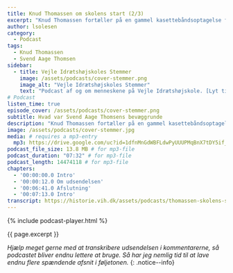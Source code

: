 ```yaml
---
title: Knud Thomassen om skolens start (2/3)
excerpt: "Knud Thomassen fortæller på en gammel kasettebåndsoptagelse fra arkivet om Svend Aage Thomsens baggrund for at starte skolen."
author: lsolesen
category:
  - Podcast
tags:
  - Knud Thomassen
  - Svend Aage Thomsen
sidebar:
  - title: Vejle Idrætshøjskoles Stemmer
    image: /assets/podcasts/cover-stemmer.png
    image_alt: "Vejle Idrætshøjskoles Stemmer"
    text: "Podcast af og om menneskene på Vejle Idrætshøjskole. [Lyt til flere afsnit](/podcast/)"
# Podcast
listen_time: true
episode_cover: /assets/podcasts/cover-stemmer.png
subtitle: Hvad var Svend Aage Thomsens bevæggrunde
description: "Knud Thomassen fortæller på en gammel kasettebåndsoptagelse fra arkivet om Svend Aage Thomsens baggrund for at starte skolen."
image: /assets/podcasts/cover-stemmer.jpg
media: # requires a mp3-entry
  mp3: https://drive.google.com/uc?id=1dfnMnGdWBFLdwPyUUUPMqBnX7tDY5if_
podcast_file_size: 13.8 MB # for mp3-file
podcast_duration: "07:32" # for mp3-file
podcast_length: 14474118 # for mp3-file
chapters:
  - '00:00:00.0 Intro'
  - '00:00:12.0 Om udsendelsen'
  - '00:06:41.0 Afslutning'
  - '00:07:13.0 Intro'
transcript: https://historie.vih.dk/assets/podcasts/thomassen-skolens-start.txt
---
```


{% include podcast-player.html %}

{{ page.excerpt }}

_Hjælp meget gerne med at transkribere udsendelsen i kommentarerne, så podcastet bliver endnu lettere at bruge. Så har jeg nemlig tid til at lave endnu flere spændende afsnit i føljetonen._
{: .notice--info}
